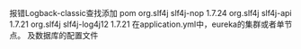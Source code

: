 报错Logback-classic查找添加 pom
  <dependency>
          <groupId>org.slf4j</groupId>
          <artifactId>slf4j-nop</artifactId>
          <version>1.7.24</version>
      </dependency>
      <dependency>
          <groupId>org.slf4j</groupId>
          <artifactId>slf4j-api</artifactId>
          <version>1.7.21</version>
      </dependency>
      <dependency>
          <groupId>org.slf4j</groupId>
          <artifactId>slf4j-log4j12</artifactId>
          <version>1.7.21</version>
      </dependency>
在application.yml中，eureka的集群或者单节点。
                     及数据库的配置文件   